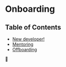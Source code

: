 Onboarding
==========

## Table of Contents
 - [New developer!](developer.md)
 - [Mentoring](mentoring.md)
 - [Offboarding](offboarding.md)
 
🦄
